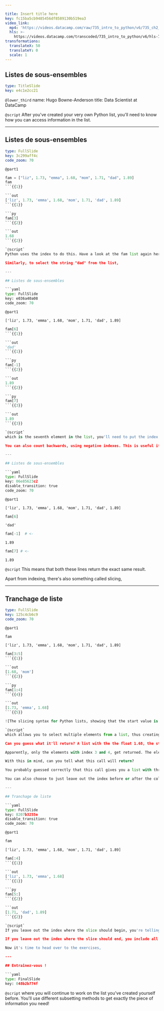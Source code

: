 ```yaml
---

title: Insert title here
key: fc15ba5cb9485456df8589130b519ea3
video_link:
  mp4: 'https://videos.datacamp.com/raw/735_intro_to_python/v6/735_ch2_2.mp4'
  hls: >-
    https://videos.datacamp.com/transcoded/735_intro_to_python/v6/hls-735_ch2_2.master.m3u8
transformations:
  translateX: 50
  translateY: 0
  scale: 1
---
```


## Listes de sous-ensembles

```yaml
type: TitleSlide
key: e4c1e2cc21
```

`@lower_third`
name: Hugo Bowne-Anderson
title: Data Scientist at DataCamp

`@script`
After you've created your very own Python list, you'll need to know how you can access information in the list.

---

## Listes de sous-ensembles

```yaml
type: FullSlide
key: 3c299aff4c
code_zoom: 70
```

`@part1`
```py
fam = ["liz", 1.73, "emma", 1.68, "mom", 1.71, "dad", 1.89]
fam
```{{1}}

```out
['liz', 1.73, 'emma', 1.68, 'mom', 1.71, 'dad', 1.89]
```{{1}}

```py
fam[3]
```{{2}}

```out
1.68
```{{2}}

`@script`
Python uses the index to do this. Have a look at the fam list again here. The first element in the list has index 0, the second element has index 1, and so on. Suppose that you want to select the height of emma, the float 1.68. It's the fourth element, so it has index 3. To select it, you use 3 inside square brackets.

Similarly, to select the string "dad" from the list,

---

## Listes de sous-ensembles

```yaml
type: FullSlide
key: e036a40a08
code_zoom: 70
```

`@part1`
```out
['liz', 1.73, 'emma', 1.68, 'mom', 1.71, 'dad', 1.89]
```

```py
fam[6]
```{{1}}

```out
'dad'
```{{1}}

```py
fam[-1]
```{{2}}

```out
1.89
```{{2}}

```py
fam[7]
```{{3}}

```out
1.89
```{{3}}

`@script`
which is the seventh element in the list, you'll need to put the index 6 inside square brackets.

You can also count backwards, using negative indexes. This is useful if you want to get some elements at the end of your list. To get your dad's height, for example, you'll need the index -1. These are the negative indexes for all list elements.

---

## Listes de sous-ensembles

```yaml
type: FullSlide
key: 06e85623c2
disable_transition: true
code_zoom: 70
```

`@part1`
```out
['liz', 1.73, 'emma', 1.68, 'mom', 1.71, 'dad', 1.89]
```

```py
fam[6]
```

```out
'dad'
```

```py
fam[-1]  # <-
```

```out
1.89
```

```py
fam[7] # <-
```

```out
1.89
```

`@script`
This means that both these lines return the exact same result.

Apart from indexing, there's also something called slicing,

---

## Tranchage de liste

```yaml
type: FullSlide
key: 125c4cb6c9
code_zoom: 70
```

`@part1`
```py
fam
```

```out
['liz', 1.73, 'emma', 1.68, 'mom', 1.71, 'dad', 1.89]
```

```py
fam[3:5]
```{{1}}

```out
[1.68, 'mom']
```{{2}}

```py
fam[1:4]
```{{4}}

```out
[1.73, 'emma', 1.68]
```{{5}}

![The slicing syntax for Python lists, showing that the start value is included in the subset, while the stop value is excluded.](https://assets.datacamp.com/production/repositories/288/datasets/83dd2f807be0d4d08a187935eed11667c18fcfe3/slicing-syntax.png = 40){{3}}

`@script`
which allows you to select multiple elements from a list, thus creating a new list. You can do this by specifying a range, using a colon. Let's first have another look at the list, and then try this piece of code.

Can you guess what it'll return? A list with the the float 1.68, the string "mom", and the float 1.71, corresponding to the 4th, 5th and 6th element in the list maybe? Let's see what the output is.

Apparently, only the elements with index 3 and 4, get returned. The element with index 5 is not included. In general, this is the syntax: the index you specify before the colon, so where the slice starts, is included, while the index you specify after the colon, where the slice ends, is not.

With this in mind, can you tell what this call will return?

You probably guessed correctly that this call gives you a list with three elements, corresponding to the elements with index 1, 2 and 3 of the fam list.

You can also choose to just leave out the index before or after the colon.

---

## Tranchage de liste

```yaml
type: FullSlide
key: 8207b3255e
disable_transition: true
code_zoom: 70
```

`@part1`
```py
fam
```

```out
['liz', 1.73, 'emma', 1.68, 'mom', 1.71, 'dad', 1.89]
```

```py
fam[:4]
```{{1}}

```out
['liz', 1.73, 'emma', 1.68]
```{{1}}

```py
fam[5:]
```{{2}}

```out
[1.71, 'dad', 1.89]
```{{2}}

`@script`
If you leave out the index where the slice should begin, you're telling Python to start the slice from index 0, like this example.

If you leave out the index where the slice should end, you include all elements up to and including the last element in the list, like here.

Now it's time to head over to the exercises,

---

## Entraînez-vous !

```yaml
type: FinalSlide
key: 048b2b774f
```

`@script`
where you will continue to work on the list you've created yourself before. You'll use different subsetting methods to get exactly the piece of information you need!
